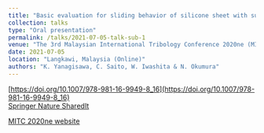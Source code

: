 ```yaml
---
title: "Basic evaluation for sliding behavior of silicone sheet with surface topography using equation of motion"
collection: talks
type: "Oral presentation"
permalink: /talks/2021-07-05-talk-sub-1
venue: "The 3rd Malaysian International Tribology Conference 2020ne (MITC 2020ne)"
date: 2021-07-05
location: "Langkawi, Malaysia (Online)"
authors: "K. Yanagisawa, C. Saito, W. Iwashita & N. Okumura"
---
```


[https://doi.org/10.1007/978-981-16-9949-8_16](https://doi.org/10.1007/978-981-16-9949-8_16)<br>
<a href="https://rdcu.be/dwiR8" target="_blank">Springer Nature SharedIt</a>

<a href="https://www.mitc2020.mytribos.org/" target="_blank" rel="noopener noreferrer">MITC 2020ne website</a>
